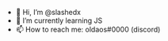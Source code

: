 - 👋 Hi, I’m @slashedx
- 🌱 I’m currently learning JS
- 📫 How to reach me: oldaos#0000 (discord)

<!---
slashedx/slashedx is a ✨ special ✨ repository because its `README.md` (this file) appears on your GitHub profile.
You can click the Preview link to take a look at your changes.
--->
